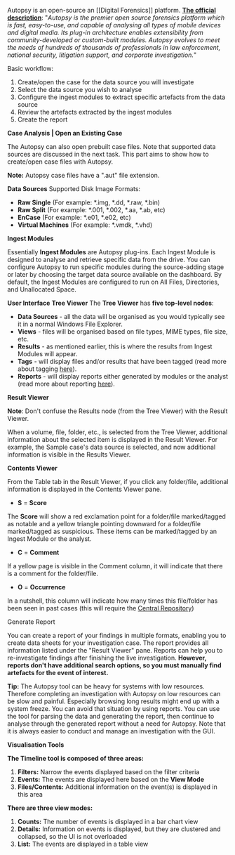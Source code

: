Autopsy is an open-source an [[Digital Forensics]] platform. 
[**The official description**](https://www.autopsy.com/): "_Autopsy is the premier open source forensics platform which is fast, easy-to-use, and capable of analysing all types of mobile devices and digital media. Its plug-in architecture enables extensibility from community-developed or custom-built modules. Autopsy evolves to meet the needs of hundreds of thousands of professionals in law enforcement, national security, litigation support, and corporate investigation._"

Basic workflow:

1. Create/open the case for the data source you will investigate
2. Select the data source you wish to analyse
3. Configure the ingest modules to extract specific artefacts from the data source
4. Review the artefacts extracted by the ingest modules
5. Create the report

**Case Analysis | Open an Existing Case**

The Autopsy can also open prebuilt case files. Note that supported data sources are discussed in the next task. This part aims to show how to create/open case files with Autopsy.

**Note:** Autopsy case files have a ".aut" file extension.

**Data Sources**
Supported Disk Image Formats:
- **Raw Single** (For example: *.img, *.dd, *.raw, *.bin)
- **Raw Split** (For example: *.001, *.002, *.aa, *.ab, etc)
- **EnCase** (For example: *.e01, *.e02, etc)
- **Virtual Machines** (For example: *.vmdk, *.vhd)

**Ingest Modules**

Essentially **Ingest Modules** are Autopsy plug-ins. Each Ingest Module is designed to analyse and retrieve specific data from the drive. You can configure Autopsy to run specific modules during the source-adding stage or later by choosing the target data source available on the dashboard. By default, the Ingest Modules are configured to run on All Files, Directories, and Unallocated Space.

**User Interface**
**Tree Viewer**
The **Tree Viewer** has **five top-level nodes**:

- **Data Sources** - all the data will be organised as you would typically see it in a normal Windows File Explorer. 
- **Views** - files will be organised based on file types, MIME types, file size, etc. 
- **Results** - as mentioned earlier, this is where the results from Ingest Modules will appear. 
- **Tags** - will display files and/or results that have been tagged (read more about tagging [here](http://sleuthkit.org/autopsy/docs/user-docs/4.12.0/tagging_page.html)).
- **Reports** - will display reports either generated by modules or the analyst (read more about reporting [here](http://sleuthkit.org/autopsy/docs/user-docs/4.12.0/reporting_page.html)).

**Result Viewer**

**Note**: Don't confuse the Results node (from the Tree Viewer) with the Result Viewer. 

When a volume, file, folder, etc., is selected from the Tree Viewer, additional information about the selected item is displayed in the Result Viewer. For example, the Sample case's data source is selected, and now additional information is visible in the Results Viewer.

**Contents Viewer**

From the Table tab in the Result Viewer, if you click any folder/file, additional information is displayed in the Contents Viewer pane.

- **S** = **Score**

The **Score** will show a red exclamation point for a folder/file marked/tagged as notable and a yellow triangle pointing downward for a folder/file marked/tagged as suspicious. These items can be marked/tagged by an Ingest Module or the analyst.

- **C** = **Comment**

If a yellow page is visible in the Comment column, it will indicate that there is a comment for the folder/file. 

- **O** = **Occurrence** 

In a nutshell, this column will indicate how many times this file/folder has been seen in past cases (this will require the [Central Repository](http://sleuthkit.org/autopsy/docs/user-docs/4.12.0/central_repo_page.html))

Generate Report

You can create a report of your findings in multiple formats, enabling you to create data sheets for your investigation case. The report provides all information listed under the "Result Viewer" pane. Reports can help you to re-investigate findings after finishing the live investigation. **However, reports don't have additional search options, so you must manually find artefacts for the event of interest.**

**Tip:** The Autopsy tool can be heavy for systems with low resources. Therefore completing an investigation with Autopsy on low resources can be slow and painful. Especially browsing long results might end up with a system freeze. You can avoid that situation by using reports. You can use the tool for parsing the data and generating the report, then continue to analyse through the generated report without a need for Autopsy. Note that it is always easier to conduct and manage an investigation with the GUI.

**Visualisation Tools**

**The Timeline tool is composed of three areas:**

1. **Filters:** Narrow the events displayed based on the filter criteria
2. **Events:** The events are displayed here based on the **View Mode**
3. **Files/Contents:** Additional information on the event(s) is displayed in this area

**There are three view modes:**

1. **Counts:** The number of events is displayed in a bar chart view
2. **Details:** Information on events is displayed, but they are clustered and collapsed, so the UI is not overloaded
3. **List:** The events are displayed in a table view